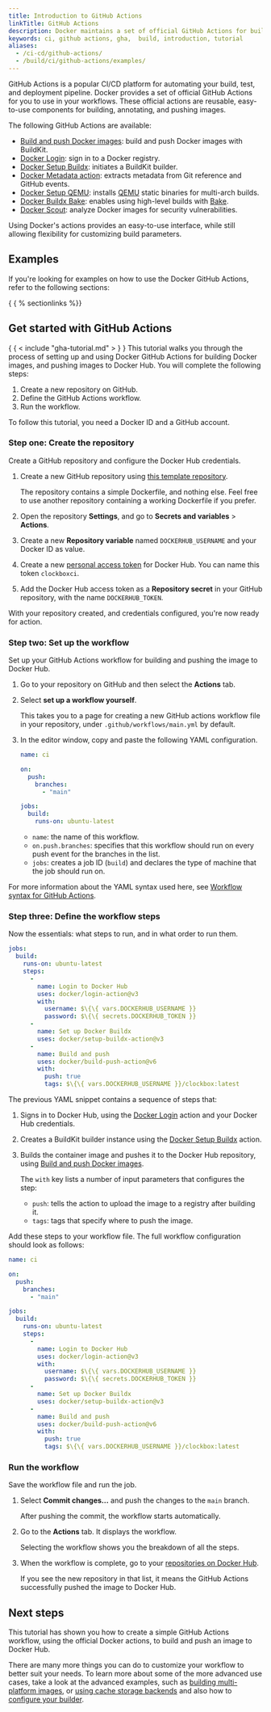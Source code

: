 ```yaml
---
title: Introduction to GitHub Actions
linkTitle: GitHub Actions
description: Docker maintains a set of official GitHub Actions for building Docker images.
keywords: ci, github actions, gha,  build, introduction, tutorial
aliases:
  - /ci-cd/github-actions/
  - /build/ci/github-actions/examples/
---
```


GitHub Actions is a popular CI/CD platform for automating your build, test, and
deployment pipeline. Docker provides a set of official GitHub Actions for you to
use in your workflows. These official actions are reusable, easy-to-use
components for building, annotating, and pushing images.

The following GitHub Actions are available:

- [Build and push Docker images](https://github.com/marketplace/actions/build-and-push-docker-images):
  build and push Docker images with BuildKit.
- [Docker Login](https://github.com/marketplace/actions/docker-login):
  sign in to a Docker registry.
- [Docker Setup Buildx](https://github.com/marketplace/actions/docker-setup-buildx):
  initiates a BuildKit builder.
- [Docker Metadata action](https://github.com/marketplace/actions/docker-metadata-action):
  extracts metadata from Git reference and GitHub events.
- [Docker Setup QEMU](https://github.com/marketplace/actions/docker-setup-qemu):
  installs [QEMU](https://github.com/qemu/qemu) static binaries for multi-arch
  builds.
- [Docker Buildx Bake](https://github.com/marketplace/actions/docker-buildx-bake):
  enables using high-level builds with [Bake](../../bake/index.md).
- [Docker Scout](https://github.com/docker/scout-action):
  analyze Docker images for security vulnerabilities.

Using Docker's actions provides an easy-to-use interface, while still allowing
flexibility for customizing build parameters.

## Examples

If you're looking for examples on how to use the Docker GitHub Actions,
refer to the following sections:

{ { % sectionlinks \%\}\}

## Get started with GitHub Actions

{ { < include "gha-tutorial.md" > } }
This tutorial walks you through the process of setting up and using Docker GitHub
Actions for building Docker images, and pushing images to Docker Hub. You will
complete the following steps:

1. Create a new repository on GitHub.
2. Define the GitHub Actions workflow.
3. Run the workflow.

To follow this tutorial, you need a Docker ID and a GitHub account.

### Step one: Create the repository

Create a GitHub repository and configure the Docker Hub credentials.

1. Create a new GitHub repository using
   [this template repository](https://github.com/dvdksn/clockbox/generate).

   The repository contains a simple Dockerfile, and nothing else. Feel free to
   use another repository containing a working Dockerfile if you prefer.

2. Open the repository **Settings**, and go to **Secrets and variables** > **Actions**.

3. Create a new **Repository variable** named `DOCKERHUB_USERNAME` and your Docker ID as value.

4. Create a new
   [personal access token](../../../security/for-developers/access-tokens.md#create-an-access-token)
   for Docker Hub. You can name this token `clockboxci`.

5. Add the Docker Hub access token as a **Repository secret** in your GitHub repository, with the name
   `DOCKERHUB_TOKEN`.

With your repository created, and credentials configured, you're now ready for
action.

### Step two: Set up the workflow

Set up your GitHub Actions workflow for building and pushing the image to Docker
Hub.

1. Go to your repository on GitHub and then select the **Actions** tab.
2. Select **set up a workflow yourself**.

   This takes you to a page for creating a new GitHub actions workflow file in
   your repository, under `.github/workflows/main.yml` by default.

3. In the editor window, copy and paste the following YAML configuration.

   ```yaml
   name: ci

   on:
     push:
       branches:
         - "main"

   jobs:
     build:
       runs-on: ubuntu-latest
   ```

   - `name`: the name of this workflow.
   - `on.push.branches`: specifies that this workflow should run on every push
     event for the branches in the list.
   - `jobs`: creates a job ID (`build`) and declares the type of machine that
     the job should run on.

For more information about the YAML syntax used here, see
[Workflow syntax for GitHub Actions](https://docs.github.com/en/actions/using-workflows/workflow-syntax-for-github-actions).

### Step three: Define the workflow steps

Now the essentials: what steps to run, and in what order to run them.

```yaml
jobs:
  build:
    runs-on: ubuntu-latest
    steps:
      -
        name: Login to Docker Hub
        uses: docker/login-action@v3
        with:
          username: $\{\{ vars.DOCKERHUB_USERNAME }}
          password: $\{\{ secrets.DOCKERHUB_TOKEN }}
      -
        name: Set up Docker Buildx
        uses: docker/setup-buildx-action@v3
      -
        name: Build and push
        uses: docker/build-push-action@v6
        with:
          push: true
          tags: $\{\{ vars.DOCKERHUB_USERNAME }}/clockbox:latest
```

The previous YAML snippet contains a sequence of steps that:

1. Signs in to Docker Hub, using the
   [Docker Login](https://github.com/marketplace/actions/docker-login) action and your Docker Hub credentials.
2. Creates a BuildKit builder instance using the
   [Docker Setup Buildx](https://github.com/marketplace/actions/docker-setup-buildx) action.
3. Builds the container image and pushes it to the Docker Hub repository, using
   [Build and push Docker images](https://github.com/marketplace/actions/build-and-push-docker-images).

   The `with` key lists a number of input parameters that configures the step:

   - `push`: tells the action to upload the image to a registry after building
     it.
   - `tags`: tags that specify where to push the image.

Add these steps to your workflow file. The full workflow configuration should
look as follows:


```yaml
name: ci

on:
  push:
    branches:
      - "main"

jobs:
  build:
    runs-on: ubuntu-latest
    steps:
      -
        name: Login to Docker Hub
        uses: docker/login-action@v3
        with:
          username: $\{\{ vars.DOCKERHUB_USERNAME }}
          password: $\{\{ secrets.DOCKERHUB_TOKEN }}
      -
        name: Set up Docker Buildx
        uses: docker/setup-buildx-action@v3
      -
        name: Build and push
        uses: docker/build-push-action@v6
        with:
          push: true
          tags: $\{\{ vars.DOCKERHUB_USERNAME }}/clockbox:latest
```

### Run the workflow

Save the workflow file and run the job.

1. Select **Commit changes...** and push the changes to the `main` branch.

   After pushing the commit, the workflow starts automatically.

2. Go to the **Actions** tab. It displays the workflow.

   Selecting the workflow shows you the breakdown of all the steps.

3. When the workflow is complete, go to your
   [repositories on Docker Hub](https://hub.docker.com/repositories).

   If you see the new repository in that list, it means the GitHub Actions
   successfully pushed the image to Docker Hub.

## Next steps

This tutorial has shown you how to create a simple GitHub Actions workflow,
using the official Docker actions, to build and push an image to Docker Hub.

There are many more things you can do to customize your workflow to better suit
your needs. To learn more about some of the more advanced use cases, take a look
at the advanced examples, such as [building multi-platform images](multi-platform.md),
or [using cache storage backends](cache.md) and also how to [configure your builder](configure-builder.md).
